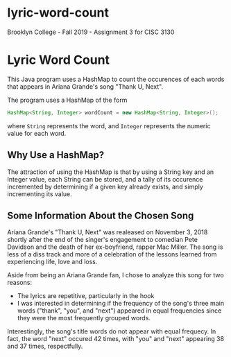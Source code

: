 # lyric-word-count
Brooklyn College - Fall 2019 - Assignment 3 for CISC 3130

<h1>Lyric Word Count</h1>

<p>This Java program uses a HashMap to count the occurences of each words that appears in Ariana Grande's song "Thank U, Next".</p>

<p>The program uses a HashMap of the form
  
  ```java
  HashMap<String, Integer> wordCount = new HashMap<String, Integer>();
  ```
where ```String``` represents the word, and ```Integer``` represents the numeric value for each word.
</p>

<h2>Why Use a HashMap?</h2>
<p>The attraction of using the HashMap is that by using a String key and an Integer value, each String can be stored, and a tally of its occurence incremented by determining if a given key already exists, and simply incrementing its value.</p>

<!-- I didn't do the visualization part, that info goes here when I do it--!>

<!-- think about some things youd change - think in terms of effenciency, methods youd use instead of cramming everything into one long program etc etc--!>

<h2>Some Information About the Chosen Song</h2>

<p>Ariana Grande's "Thank U, Next" was realeased on November 3, 2018 shortly after the end of the singer's engagement to comedian Pete Davidson and the death of her ex-boyfriend, rapper Mac Miller. The song is less of a diss track and more of a celebration of the lessons learned from experiencing life, love and loss.</p>

<p>Aside from being an Ariana Grande fan, I chose to analyze this song for two reasons:
  <ul>
    <li>The lyrics are repetitive, particularly in the hook </li>
    <li>I was interested in determining if the frequency of the song's three main words ("thank", "you", and "next") appeared in equal frequencies since they were the most frequently grouped words.</li>
  </ul>
</p>

<p>Interestingly, the song's title words do not appear with equal frequecy. In fact, the word "next" occured 42 times, with "you" and "next" appearing 38 and 37 times, respectfully.</p>
